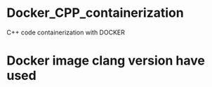 # Docker_CPP_containerization
C++ code containerization with DOCKER
# Docker image clang version have used 
